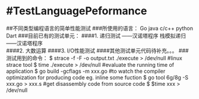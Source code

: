 #TestLanguagePeformance
======================
##不同类型编程语言的简单性能测试
###所使用的语言：
    Go
    java
    c/c++
    python
    Dart
###目前已有的测试单元：
####1. 递归测试 ——汉诺塔程序
栈模拟递归——汉诺塔程序     
####2. 大数运算
####3. I/O性能测试
####其他测试单元代码待补充。。。
###测试用到的命令：
    $ strace -f -F -o output.txt  ./execute > /dev/null    #linux strace tool
    $ time  ./execute > /dev/null      #evaluate the running time of application
    $ go build -gcflags -m xxx.go    #to watch the compiler optimization for producing code   eg. inline some fuction
    $ go tool 6g/8g  -S xxx.go > xxx.s    #get  disassembly code from source code
    $ $time xxx > /dev/null
